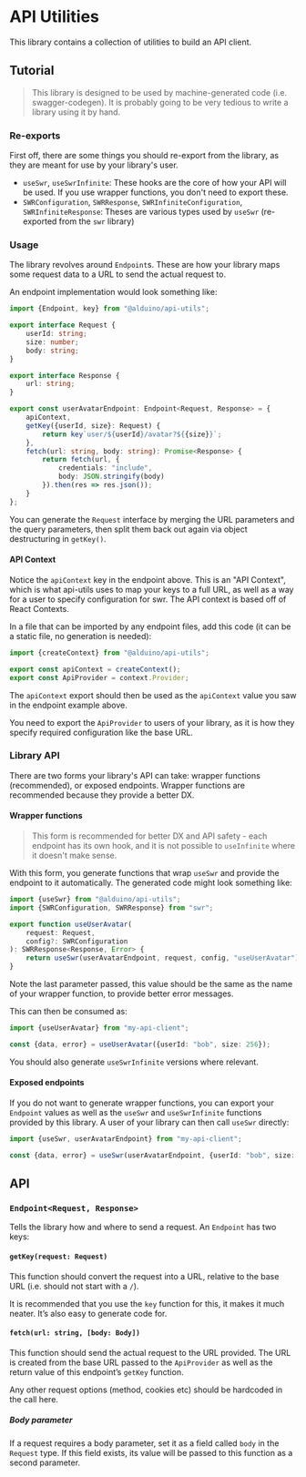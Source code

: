 # API Utilities

This library contains a collection of utilities to build an API client.

## Tutorial

> This library is designed to be used by machine-generated code (i.e. swagger-codegen).
> It is probably going to be very tedious to write a library using it by hand.

### Re-exports

First off, there are some things you should re-export from the library, as they are meant for use by your library's
user.

- `useSwr`, `useSwrInfinite`: These hooks are the core of how your API will be used. If you use wrapper functions, you
  don't need to export these.
- `SWRConfiguration`, `SWRResponse`, `SWRInfiniteConfiguration`, `SWRInfiniteResponse`: Theses are various types used
  by `useSwr` (re-exported from the `swr` library)

### Usage

The library revolves around `Endpoint`s. These are how your library maps some request data to a URL to send the actual
request to.

An endpoint implementation would look something like:

```typescript
import {Endpoint, key} from "@alduino/api-utils";

export interface Request {
    userId: string;
    size: number;
    body: string;
}

export interface Response {
    url: string;
}

export const userAvatarEndpoint: Endpoint<Request, Response> = {
    apiContext,
    getKey({userId, size}: Request) {
        return key`user/${userId}/avatar?${{size}}`;
    },
    fetch(url: string, body: string): Promise<Response> {
        return fetch(url, {
            credentials: "include",
            body: JSON.stringify(body)
        }).then(res => res.json());
    }
};
```

You can generate the `Request` interface by merging the URL parameters and the query parameters, then split them back
out again via object destructuring in `getKey()`.

#### API Context

Notice the `apiContext` key in the endpoint above. This is an "API Context", which is what api-utils uses to map your
keys to a full URL, as well as a way for a user to specify configuration for swr. The API context is based off of React
Contexts.

In a file that can be imported by any endpoint files, add this code (it can be a static file, no generation is needed):

```typescript
import {createContext} from "@alduino/api-utils";

export const apiContext = createContext();
export const ApiProvider = context.Provider;
```

The `apiContext` export should then be used as the `apiContext` value you saw in the endpoint example above.

You need to export the `ApiProvider` to users of your library, as it is how they specify required configuration like the
base URL.

### Library API

There are two forms your library's API can take: wrapper functions (recommended), or exposed endpoints. Wrapper
functions are recommended because they provide a better DX.

#### Wrapper functions

> This form is recommended for better DX and API safety - each endpoint has its own hook, and it is not possible
> to `useInfinite` where it doesn't make sense.

With this form, you generate functions that wrap `useSwr` and provide the endpoint to it automatically. The generated
code might look something like:

```typescript
import {useSwr} from "@alduino/api-utils";
import {SWRConfiguration, SWRResponse} from "swr";

export function useUserAvatar(
    request: Request,
    config?: SWRConfiguration
): SWRResponse<Response, Error> {
    return useSwr(userAvatarEndpoint, request, config, "useUserAvatar");
}
```

Note the last parameter passed, this value should be the same as the name of your wrapper function, to provide better
error messages.

This can then be consumed as:

```typescript
import {useUserAvatar} from "my-api-client";

const {data, error} = useUserAvatar({userId: "bob", size: 256});
```

You should also generate `useSwrInfinite` versions where relevant.

#### Exposed endpoints

If you do not want to generate wrapper functions, you can export your `Endpoint` values as well as the `useSwr`
and `useSwrInfinite` functions provided by this library. A user of your library can then call `useSwr` directly:

```typescript
import {useSwr, userAvatarEndpoint} from "my-api-client";

const {data, error} = useSwr(userAvatarEndpoint, {userId: "bob", size: 256});
```

## API

### `Endpoint<Request, Response>`

Tells the library how and where to send a request. An `Endpoint` has two keys:

#### `getKey(request: Request)`

This function should convert the request into a URL, relative to the base URL (i.e. should not start with a `/`).

It is recommended that you use the `key` function for this, it makes it much neater. It’s also easy to generate code
for.

#### `fetch(url: string, [body: Body])`

This function should send the actual request to the URL provided. The URL is created from the base URL passed to
the `ApiProvider` as well as the return value of this endpoint’s `getKey` function.

Any other request options (method, cookies etc) should be hardcoded in the call here.

##### Body parameter

If a request requires a body parameter, set it as a field called `body` in the `Request` type. If this field exists, its
value will be passed to this function as a second parameter.
